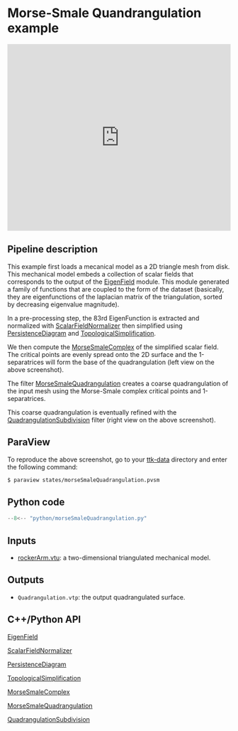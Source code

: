 # Morse-Smale Quandrangulation example

<!--[![Morse-Smale Quadrangulation example video tutorial](https://topology-tool-kit.github.io/img/gallery/morseSmaleQuadrangulation.jpg)](https://www.youtube.com/watch?v=eNW8l5PlgpU)-->

<iframe width="100%" height="420"
src="https://www.youtube.com/embed/eNW8l5PlgpU" frameborder="0"
allowfullscreen></iframe>

## Pipeline description

This example first loads a mecanical model as a 2D triangle mesh from
disk. This mechanical model embeds a collection of scalar fields that
corresponds to the output of the
[EigenField](https://topology-tool-kit.github.io/doc/html/classttkEigenField.html)
module. This module generated a family of functions that are coupled
to the form of the dataset (basically, they are eigenfunctions of the
laplacian matrix of the triangulation, sorted by decreasing eigenvalue
magnitude).

In a pre-processing step, the 83rd EigenFunction is extracted and
normalized with
[ScalarFieldNormalizer](https://topology-tool-kit.github.io/doc/html/classttkScalarFieldNormalizer.html)
then simplified using
[PersistenceDiagram](https://topology-tool-kit.github.io/doc/html/classttkPersistenceDiagram.html)
and
[TopologicalSimplification](https://topology-tool-kit.github.io/doc/html/classttkTopologicalSimplification.html).

We then compute the
[MorseSmaleComplex](https://topology-tool-kit.github.io/doc/html/classttkMorseSmaleComplex.html)
of the simplified scalar field. The critical points are evenly spread
onto the 2D surface and the 1-separatrices will form the base of the
quadrangulation (left view on the above screenshot).

The filter
[MorseSmaleQuadrangulation](https://topology-tool-kit.github.io/doc/html/classttkMorseSmaleQuadrangulation.html)
creates a coarse quadrangulation of the input mesh using the
Morse-Smale complex critical points and 1-separatrices.

This coarse quadrangulation is eventually refined with the
[QuadrangulationSubdivision](https://topology-tool-kit.github.io/doc/html/classttkQuadrangulationSubdivision.html)
filter (right view on the above screenshot).

## ParaView
To reproduce the above screenshot, go to your [ttk-data](https://github.com/topology-tool-kit/ttk-data) directory and enter the following command:
``` bash
$ paraview states/morseSmaleQuadrangulation.pvsm
```

## Python code

``` python  linenums="1"
--8<-- "python/morseSmaleQuadrangulation.py"
```

## Inputs
- [rockerArm.vtu](https://github.com/topology-tool-kit/ttk-data/raw/dev/rockerArm.vtu): a two-dimensional triangulated mechanical model.

## Outputs
- `Quadrangulation.vtp`: the output quadrangulated surface.


## C++/Python API

[EigenField](https://topology-tool-kit.github.io/doc/html/classttkEigenField.html)

[ScalarFieldNormalizer](https://topology-tool-kit.github.io/doc/html/classttkScalarFieldNormalizer.html)

[PersistenceDiagram](https://topology-tool-kit.github.io/doc/html/classttkPersistenceDiagram.html)

[TopologicalSimplification](https://topology-tool-kit.github.io/doc/html/classttkTopologicalSimplification.html)

[MorseSmaleComplex](https://topology-tool-kit.github.io/doc/html/classttkMorseSmaleComplex.html)

[MorseSmaleQuadrangulation](https://topology-tool-kit.github.io/doc/html/classttkMorseSmaleQuadrangulation.html)

[QuadrangulationSubdivision](https://topology-tool-kit.github.io/doc/html/classttkQuadrangulationSubdivision.html)
